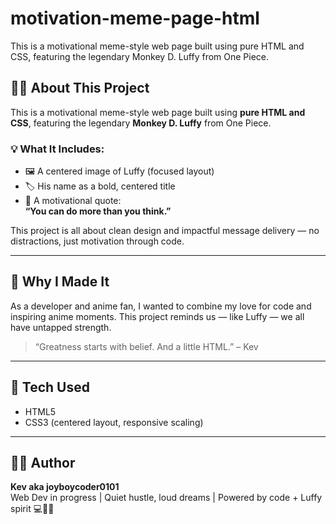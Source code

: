 # motivation-meme-page-html
This is a motivational meme-style web page built using pure HTML and CSS, featuring the legendary Monkey D. Luffy from One Piece.

## 🏴‍☠️ About This Project

This is a motivational meme-style web page built using **pure HTML and CSS**, featuring the legendary **Monkey D. Luffy** from One Piece.

### 💡 What It Includes:
- 🖼️ A centered image of Luffy (focused layout)
- 🏷️ His name as a bold, centered title
- 💬 A motivational quote:  
  **“You can do more than you think.”**

This project is all about clean design and impactful message delivery — no distractions, just motivation through code.

---

## 🎯 Why I Made It

As a developer and anime fan, I wanted to combine my love for code and inspiring anime moments. This project reminds us — like Luffy — we all have untapped strength.

> “Greatness starts with belief. And a little HTML.” – Kev

---

## 🚀 Tech Used

- HTML5  
- CSS3 (centered layout, responsive scaling)

---

## 🧑‍💻 Author

**Kev aka joyboycoder0101**  
Web Dev in progress | Quiet hustle, loud dreams | Powered by code + Luffy spirit 💻🏴‍☠️


